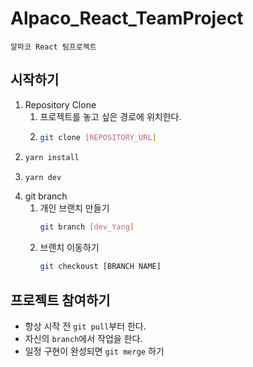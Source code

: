 # Alpaco_React_TeamProject

    알파코 React 팀프로젝트

## 시작하기

1. Repository Clone
   1. 프로젝트를 놓고 싶은 경로에 위치한다.
   2. ```Bash
      git clone [REPOSITORY_URL]
      ```
2. ```Bash
   yarn install
   ```
3. ```Bash
   yarn dev
   ```
4. git branch
   1. 개인 브랜치 만들기
      ```Bash
      git branch [dev_Yang]
      ```
   2. 브랜치 이동하기
      ```Bash
      git checkoust [BRANCH NAME]
      ```

## 프로젝트 참여하기

- 항상 시작 전 `git pull`부터 한다.
- 자신의 `branch`에서 작업을 한다.
- 일정 구현이 완성되면 `git merge` 하기
